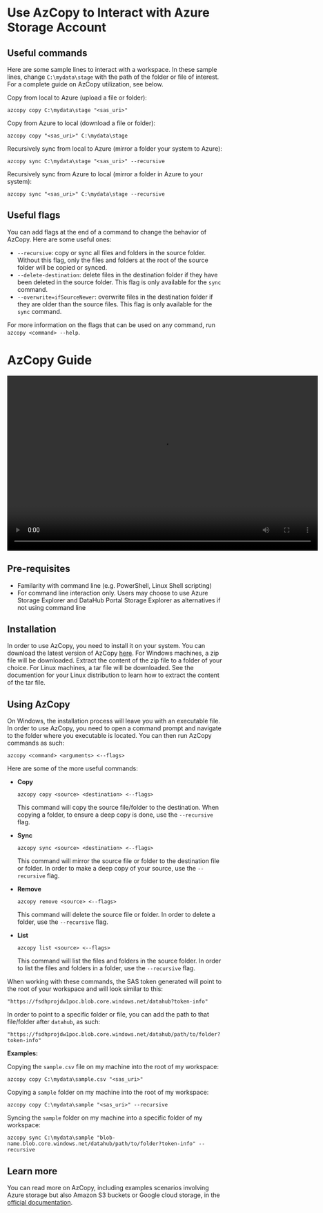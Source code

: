 # Use AzCopy to Interact with Azure Storage Account

## Useful commands

Here are some sample lines to interact with a workspace. In these sample lines, change `C:\mydata\stage` with the path of the folder or file of interest. For a complete guide on AzCopy utilization, see below.

Copy from local to Azure (upload a file or folder):

```
azcopy copy C:\mydata\stage "<sas_uri>"
```

Copy from Azure to local (download a file or folder):

```
azcopy copy "<sas_uri>" C:\mydata\stage
```

Recursively sync from local to Azure (mirror a folder your system to Azure):

```
azcopy sync C:\mydata\stage "<sas_uri>" --recursive
```

Recursively sync from Azure to local (mirror a folder in Azure to your system):

```
azcopy sync "<sas_uri>" C:\mydata\stage --recursive
```

## Useful flags

You can add flags at the end of a command to change the behavior of AzCopy. Here are some useful ones:

- `--recursive`: copy or sync all files and folders in the source folder. Without this flag, only the files and folders at the root of the source folder will be copied or synced.
- `--delete-destination`: delete files in the destination folder if they have been deleted in the source folder. This flag is only available for the `sync` command.
- `--overwrite=ifSourceNewer`: overwrite files in the destination folder if they are older than the source files. This flag is only available for the `sync` command.

For more information on the flags that can be used on any command, run `azcopy <command> --help`.

# AzCopy Guide

<video width="720" height="405" controls>
    <source src="/api/media/azcopy.mp4" type="video/mp4">
    Your browser does not support the video tag.
</video>

## Pre-requisites

- Familarity with command line (e.g. PowerShell, Linux Shell scripting)
- For command line interaction only. Users may choose to use Azure Storage Explorer and DataHub Portal Storage Explorer as alternatives if not using command line

## Installation

In order to use AzCopy, you need to install it on your system. You can download the latest version of AzCopy [here](https://docs.microsoft.com/en-us/azure/storage/common/storage-use-azcopy-v10#download-azcopy). For Windows machines, a zip file will be downloaded. Extract the content of the zip file to a folder of your choice. For Linux machines, a tar file will be downloaded. See the documention for your Linux distribution to learn how to extract the content of the tar file.

## Using AzCopy

On Windows, the installation process will leave you with an executable file. In order to use AzCopy, you need to open a command prompt and navigate to the folder where you executable is located. You can then run AzCopy commands as such:

```
azcopy <command> <arguments> <--flags>
```

Here are some of the more useful commands:

- **Copy**

  ```
  azcopy copy <source> <destination> <--flags>
  ```

  This command will copy the source file/folder to the destination. When copying a folder, to ensure a deep copy is done, use the `--recursive` flag.

- **Sync**
  ```
  azcopy sync <source> <destination> <--flags>
  ```
  This command will mirror the source file or folder to the destination file or folder. In order to make a deep copy of your source, use the `--recursive` flag.
- **Remove**
  ```
  azcopy remove <source> <--flags>
  ```
  This command will delete the source file or folder. In order to delete a folder, use the `--recursive` flag.
- **List**
  ```
  azcopy list <source> <--flags>
  ```
  This command will list the files and folders in the source folder. In order to list the files and folders in a folder, use the `--recursive` flag.

When working with these commands, the SAS token generated will point to the root of your workspace and will look similar to this:

```
"https://fsdhprojdw1poc.blob.core.windows.net/datahub?token-info"
```

In order to point to a specific folder or file, you can add the path to that file/folder after `datahub`, as such:

```
"https://fsdhprojdw1poc.blob.core.windows.net/datahub/path/to/folder?token-info"
```

**Examples:**

Copying the `sample.csv` file on my machine into the root of my workspace:

```
azcopy copy C:\mydata\sample.csv "<sas_uri>"
```

Copying a `sample` folder on my machine into the root of my workspace:

```
azcopy copy C:\mydata\sample "<sas_uri>" --recursive
```

Syncing the `sample` folder on my machine into a specific folder of my workspace:

```
azcopy sync C:\mydata\sample "blob-name.blob.core.windows.net/datahub/path/to/folder?token-info" --recursive
```

## Learn more

You can read more on AzCopy, including examples scenarios involving Azure storage but also Amazon S3 buckets or Google cloud storage, in the [official documentation](https://docs.microsoft.com/en-us/azure/storage/common/storage-use-azcopy-v10).
